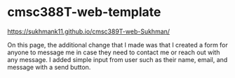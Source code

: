 # cmsc388T-web-template


https://sukhmank11.github.io/cmsc389T-web-Sukhman/

On this page, the additional change that I made was that I created a form for anyone to message me in case they need to contact me or reach out with any message. I added simple input from user such as their name, email, and message with a send button.

